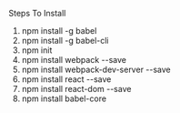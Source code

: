 Steps To Install

1. npm install -g babel
2. npm install -g babel-cli
3. npm init
4. npm install webpack --save
5. npm install webpack-dev-server --save
6. npm install react --save
7. npm install react-dom --save
8. npm install babel-core
